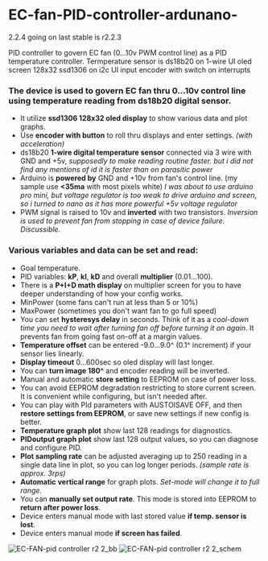 # EC-fan-PID-controller-ardunano-
2.2.4 going on
last stable is r2.2.3

PID controller to govern EC fan (0...10v PWM control line) as a PID temperature controller. 
Termperature sensor is ds18b20 on 1-wire
UI oled screen 128x32 ssd1306 on i2c
UI input encoder with switch on interrupts
### The device is used to govern EC fan thru 0...10v control line using temperature reading from ds18b20 digital sensor.
- It utilize **ssd1306 128x32 oled display** to show various data and plot graphs.
- Use **encoder with button** to roll thru displays and enter settings. _(with acceleration)_
- ds18b20 **1-wire digital temperature sensor** connected via 3 wire with GND and +5v, _supposedly to make reading routine faster. but i did not find any mentions of id it is faster than on parasitic power_
- Arduino is **powered by** GND and +10v from fan's control line. (my sample use **<35ma** with most pixels white) _I was about to use arduino pro mini, but voltage regulator is too weak to drive arduino and screen, so i turned to nano as it has more powerful +5v voltage regulator_
- PWM signal is raised to 10v and **inverted** with two transistors. _Inversion is used to prevent fan from stopping in case of device failure. Discussible._

### Various variables and data can be set and read:
- Goal temperature.
- PID variables: **kP**, **kI**, **kD** and overall **multiplier** (0.01...100).
- There is a **P+I+D math display** on multiplier screen for you to have deeper understanding of how your config works.
- MinPower (some fans can't run at less than 5 or 10%)
- MaxPower (sometimes you don't want fan to go full speed)
- You can set **hysteresys delay** in seconds. Think of it as a _cool-down time you need to wait after turning fan off before turning it on again_. It prevents fan from going fast on-off at a margin values.
- **Temperature offset** can be entered -9.0...9.0^ (0.1^ increment) if your sensor lies linearly.
- **Display timeout** 0...600sec so oled display will last longer.
- You can **turn image 180^** and encoder reading will be inverted.
- Manual and automatic **store setting** to EEPROM on case of power loss.
- You can avoid EEPROM degradation restricting to store current screen. It is convenient while configuring, but isn't needed after.
- You can play with PId parameters with AUSTOISAVE OFF, and then **restore settings from EEPROM**, or save new settings if new config is better.
- **Temperature graph plot** show last 128 readings for diagnostics.
- **PIDoutput graph plot** show last 128 output values, so you can diagnose and configure PID.
- **Plot sampling rate** can be adjusted averaging up to 250 reading in a single data line in plot, so you can log longer periods. _(sample rate is approx. 3rps)_
- **Automatic vertical range** for graph plots. _Set-mode will change it to full range._
- You can **manually set output rate**. This mode is stored into EEPROM to **return after power loss**. 
- Device enters manual mode with last stored value **if temp. sensor is lost**.
- Device enters manual mode **if screen has failed**.

![EC-FAN-pid controller r2 2_bb](https://user-images.githubusercontent.com/98293163/150709377-43f2c787-2473-4872-998f-7ee267ae28f0.png)
![EC-FAN-pid controller r2 2_schem](https://user-images.githubusercontent.com/98293163/150709451-bd5a9352-163f-49d2-b703-9abf2e3a6ef2.png)